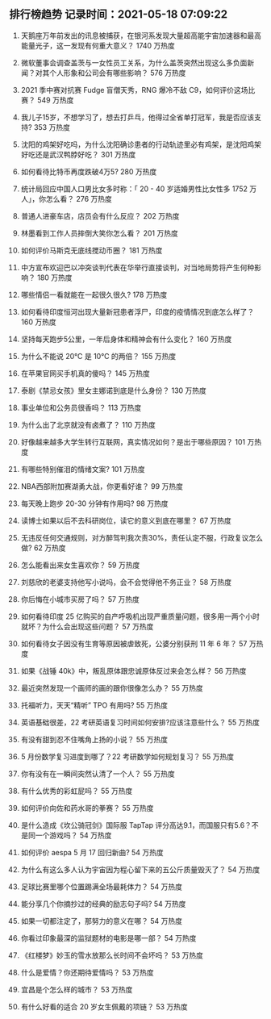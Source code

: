 
## 排行榜趋势 记录时间：2021-05-18 07:09:22
  
  1. 天鹅座万年前发出的讯息被捕获，在银河系发现大量超高能宇宙加速器和最高能量光子，这一发现有何重大意义？ 1740 万热度
    
  2. 微软董事会调查盖茨与一女性员工关系，为什么盖茨突然出现这么多负面新闻？对其个人形象和公司会有哪些影响？ 576 万热度
    
  3. 2021 季中赛对抗赛 Fudge 盲僧天秀，RNG 爆冷不敌 C9，如何评价这场比赛？ 549 万热度
    
  4. 我儿子15岁，不想学习了，想去打乒乓，他得过全省单打冠军，我是否应该支持? 353 万热度
    
  5. 沈阳的鸡架好吃吗，为什么沈阳确诊患者的行动轨迹里必有鸡架，是沈阳鸡架好吃还是武汉鸭脖好吃？ 301 万热度
    
  6. 如何看待比特币再度跌破4万5? 280 万热度
    
  7. 统计局回应中国人口男比女多时称：「 20 - 40 岁适婚男性比女性多 1752 万人」，你怎么看？ 276 万热度
    
  8. 普通人进豪车店，店员会有什么反应？ 202 万热度
    
  9. 林墨看到工作人员摔倒大笑你怎么看？ 201 万热度
    
  10. 如何评价马斯克无底线搅动币圈？ 181 万热度
    
  11. 中方宣布欢迎巴以冲突谈判代表在华举行直接谈判，对当地局势将产生何种影响？ 180 万热度
    
  12. 哪些情侣一看就能在一起很久很久? 178 万热度
    
  13. 如何看待印度恒河出现大量新冠患者浮尸，印度的疫情情况到底怎么样了？ 160 万热度
    
  14. 坚持每天跑步5公里，一年后身体和精神会有什么变化？ 160 万热度
    
  15. 为什么不能说 20℃ 是 10℃ 的两倍？ 155 万热度
    
  16. 在苹果官网买手机真的傻吗？ 145 万热度
    
  17. 泰剧《禁忌女孩》里女主娜诺到底是什么身份？ 130 万热度
    
  18. 事业单位和公务员很香吗？ 113 万热度
    
  19. 为什么出了北京就没有卤煮了？ 110 万热度
    
  20. 好像越来越多大学生转行互联网，真实情况如何？是出于哪些原因？ 101 万热度
    
  21. 有哪些特别催泪的情绪文案? 101 万热度
    
  22. NBA西部附加赛湖勇大战，你更看好谁？ 99 万热度
    
  23. 每天晚上跑步 20-30 分钟有作用吗? 98 万热度
    
  24. 读博士如果以后不去科研岗位，读它的意义到底在哪里？ 67 万热度
    
  25. 无违反任何交通规则，对方醉驾判我次责30%，责任认定不服，行政复议怎么做? 62 万热度
    
  26. 怎么能看出来女生喜欢你？ 59 万热度
    
  27. 刘慈欣的老婆支持他写小说吗，会不会觉得他不务正业？ 58 万热度
    
  28. 你后悔在小城市买房了吗？ 57 万热度
    
  29. 如何看待印度 25 亿购买的自产呼吸机出现严重质量问题，很多用一两个小时就坏？为什么会出现这些问题？ 57 万热度
    
  30. 如何看待女子因没有生育等原因被虐致死，公婆分别获刑 11 年 6 年？ 57 万热度
    
  31. 如果《战锤 40k》中，叛乱原体跟忠诚原体反过来会怎么样？ 56 万热度
    
  32. 最近突然发现一个画师的画的跟你很像怎么办？ 55 万热度
    
  33. 托福听力，天天“精听” TPO 有用吗? 55 万热度
    
  34. 英语基础很差，22 考研英语复习时间如何安排?应该注意些什么？ 55 万热度
    
  35. 有没有甜到忍不住嘴角上扬的小说？ 55 万热度
    
  36. 5 月份数学复习进度到哪了？22 考研数学如何规划复习？ 55 万热度
    
  37. 你有没有在一瞬间突然认清了一个人？ 55 万热度
    
  38. 有什么优秀的彩虹屁吗？ 55 万热度
    
  39. 如何评价向佐和药水哥的拳赛？ 55 万热度
    
  40. 是什么造成《坎公骑冠剑》国际服 TapTap 评分高达9.1，而国服只有5.6？不是同一个游戏吗？ 54 万热度
    
  41. 如何评价 aespa 5 月 17 回归新曲? 54 万热度
    
  42. 为什么有这么多人认为宇宙因为程心留下来的五公斤质量毁灭了？ 54 万热度
    
  43. 足球比赛里哪个位置踢满全场最耗体力？ 54 万热度
    
  44. 能分享几个你摘抄过的经典的励志句子吗? 54 万热度
    
  45. 如果一切都注定了，那努力的意义在哪？ 54 万热度
    
  46. 你看过印象最深的监狱题材的电影是哪一部？ 54 万热度
    
  47. 《红楼梦》妙玉的雪水放那么长时间不会坏吗？ 53 万热度
    
  48. 什么是爱情？你还期待爱情吗？ 53 万热度
    
  49. 宜昌是个怎么样的城市？ 53 万热度
    
  50. 有什么好看的适合 20 岁女生佩戴的项链？ 53 万热度
    